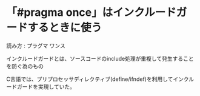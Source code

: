 # 「#pragma once」はインクルードガードするときに使う

読み方 : プラグマ ワンス

インクルードガードとは、ソースコードのinclude処理が重複して発生することを防ぐ為のもの

C言語では、プリプロセッサディレクティブ(define/ifndef)を利用してインクルードガードを実現していた。
